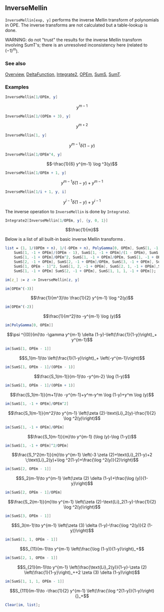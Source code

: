 ## InverseMellin

`InverseMellin[exp, y]` performs the inverse Mellin transform of polynomials in OPE. The inverse transforms are not calculated but a table-lookup is done.

WARNING: do not "trust" the results for the inverse Mellin transform involving SumT's; there is an unresolved inconsistency here (related to $(-1)^{m}$).

### See also

[Overview](Extra/FeynCalc.md), [DeltaFunction](DeltaFunction.md), [Integrate2](Integrate2.md), [OPEm](OPEm.md), [SumS](SumS.md), [SumT](SumT.md).

### Examples

```mathematica
InverseMellin[1/OPEm, y]
```

$$y^{m-1}$$

```mathematica
InverseMellin[1/(OPEm + 3), y]
```

$$y^{m+2}$$

```mathematica
InverseMellin[1, y]
```

$$y^{m-1} \delta (1-y)$$

```mathematica
InverseMellin[1/OPEm^4, y]
```

$$-\frac{1}{6} y^{m-1} \log ^3(y)$$

```mathematica
InverseMellin[1/OPEm + 1, y]
```

$$y^{m-1} \delta (1-y)+y^{m-1}$$

```mathematica
InverseMellin[1/i + 1, y, i]
```

$$y^{i-1} \delta (1-y)+y^{i-1}$$

The inverse operation to `InverseMellin` is done by `Integrate2`.

```mathematica
Integrate2[InverseMellin[1/OPEm, y], {y, 0, 1}]
```

$$\frac{1}{m}$$

Below is a list of all built-in basic inverse Mellin transforms .

```mathematica
list = {1, 1/(OPEm + n), 1/(-OPEm + n), PolyGamma[0, OPEm], SumS[1, -1 + OPEm], 
    SumS[1, -1 + OPEm]/(OPEm - 1), SumS[1, -1 + OPEm]/(1 - OPEm), SumS[1, -1 + OPEm]/(OPEm + 1), 
    SumS[1, -1 + OPEm]/OPEm^2, SumS[1, -1 + OPEm]/OPEm, SumS[1, -1 + OPEm]^2/OPEm, 
    SumS[2, -1 + OPEm], SumS[2, -1 + OPEm]/OPEm, SumS[3, -1 + OPEm], SumS[1, 1, -1 + OPEm], 
    SumS[1, OPEm - 1]^2, SumS[1, 2, -1 + OPEm], SumS[2, 1, -1 + OPEm],SumS[1, -1 + OPEm]^3, 
    SumS[1, -1 + OPEm] SumS[2, -1 + OPEm], SumS[1, 1, 1, -1 + OPEm]};
```

```mathematica
im[z_] := z -> InverseMellin[z, y]
```

```mathematica
im[OPEm^(-3)]
```

$$\frac{1}{m^3}\to \frac{1}{2} y^{m-1} \log ^2(y)$$

```mathematica
im[OPEm^(-2)]
```

$$\frac{1}{m^2}\to -y^{m-1} \log (y)$$

```mathematica
im[PolyGamma[0, OPEm]]
```

$$\psi ^{(0)}(m)\to -\gamma  y^{m-1} \delta (1-y)-\left(\frac{1}{1-y}\right)_+ y^{m-1}$$

```mathematica
im[SumS[1, OPEm - 1]]
```

$$S_1(m-1)\to \left(\frac{1}{1-y}\right)_+ \left(-y^{m-1}\right)$$

```mathematica
im[SumS[1, OPEm - 1]/(OPEm - 1)]
```

$$\frac{S_1(m-1)}{m-1}\to -y^{m-2} \log (1-y)$$

```mathematica
im[SumS[1, OPEm - 1]/(OPEm + 1)]
```

$$\frac{S_1(m-1)}{m+1}\to -y^{m-1}+y^m-y^m \log (1-y)+y^m \log (y)$$

```mathematica
im[SumS[1, -1 + OPEm]/OPEm^2]
```

$$\frac{S_1(m-1)}{m^2}\to y^{m-1} \left(\zeta (2)-\text{Li}_2(y)-\frac{1}{2} \log ^2(y)\right)$$

```mathematica
im[SumS[1, -1 + OPEm]/OPEm]
```

$$\frac{S_1(m-1)}{m}\to y^{m-1} (\log (y)-\log (1-y))$$

```mathematica
im[SumS[1, -1 + OPEm]^2/OPEm]
```

$$\frac{S_1^2(m-1)}{m}\to y^{m-1} \left(-3 \zeta (2)+\text{Li}_2(1-y)+2 \;\text{Li}_2(y)+\log ^2(1-y)+\frac{\log ^2(y)}{2}\right)$$

```mathematica
im[SumS[2, OPEm - 1]]
```

$$S_2(m-1)\to y^{m-1} \left(\zeta (2) \delta (1-y)+\frac{\log (y)}{1-y}\right)$$

```mathematica
im[SumS[2, OPEm - 1]/OPEm]
```

$$\frac{S_2(m-1)}{m}\to y^{m-1} \left(\zeta (2)-\text{Li}_2(1-y)-\frac{1}{2} \log ^2(y)\right)$$

```mathematica
im[SumS[3, OPEm - 1]]
```

$$S_3(m-1)\to y^{m-1} \left(\zeta (3) \delta (1-y)-\frac{\log ^2(y)}{2 (1-y)}\right)$$

```mathematica
im[SumS[1, 1, OPEm - 1]]
```

$$S_{11}(m-1)\to y^{m-1} \left(\frac{\log (1-y)}{1-y}\right)_+$$

```mathematica
im[SumS[2, 1, OPEm - 1]]
```

$$S_{21}(m-1)\to y^{m-1} \left(\frac{\text{Li}_2(y)}{1-y}-\zeta (2) \left(\frac{1}{1-y}\right)_++2 \zeta (3) \delta (1-y)\right)$$

```mathematica
im[SumS[1, 1, 1, OPEm - 1]]
```

$$S_{111}(m-1)\to -\frac{1}{2} y^{m-1} \left(\frac{\log ^2(1-y)}{1-y}\right){}_+$$

```mathematica
Clear[im, list];
```